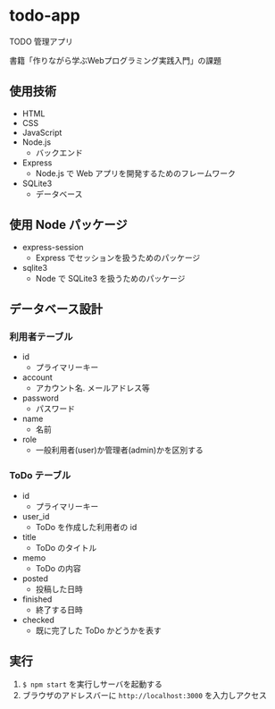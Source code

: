 # todo-app

TODO 管理アプリ

書籍「作りながら学ぶWebプログラミング実践入門」の課題


## 使用技術

* HTML
* CSS
* JavaScript
* Node.js
    * バックエンド
* Express
    * Node.js で Web アプリを開発するためのフレームワーク
* SQLite3
    * データベース

## 使用 Node パッケージ

* express-session
    * Express でセッションを扱うためのパッケージ
* sqlite3
    * Node で SQLite3 を扱うためのパッケージ


## データベース設計

### 利用者テーブル

* id
    * プライマリーキー
* account
    * アカウント名. メールアドレス等
* password
    * パスワード
* name
    * 名前
* role
    * 一般利用者(user)か管理者(admin)かを区別する

### ToDo テーブル

* id
    * プライマリーキー
* user_id
    * ToDo を作成した利用者の id
* title
    * ToDo のタイトル
* memo
    * ToDo の内容
* posted
    * 投稿した日時
* finished
    * 終了する日時
* checked
    * 既に完了した ToDo かどうかを表す


## 実行

1. `$ npm start` を実行しサーバを起動する
1. ブラウザのアドレスバーに `http://localhost:3000` を入力しアクセス
